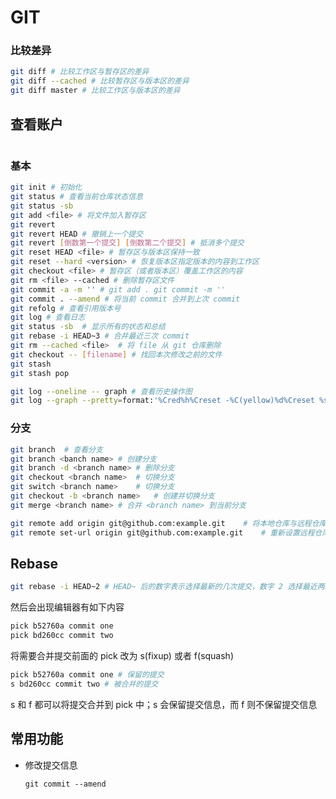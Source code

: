 # GIT



### 比较差异

``` sh
git diff # 比较工作区与暂存区的差异
git diff --cached # 比较暂存区与版本区的差异
git diff master # 比较工作区与版本区的差异
```

## 查看账户

``` sh

```

### 基本

``` sh
git init # 初始化
git status # 查看当前仓库状态信息
git status -sb
git add <file> # 将文件加入暂存区
git revert
git revert HEAD # 撤销上一个提交
git revert [倒数第一个提交] [倒数第二个提交] # 抵消多个提交
git reset HEAD <file> # 暂存区与版本区保持一致
git reset --hard <version> # 恢复版本区指定版本的内容到工作区
git checkout <file>	# 暂存区（或者版本区）覆盖工作区的内容
git rm <file> --cached # 删除暂存区文件
git commit -a -m '' # git add . git commit -m ''
git commit . --amend # 将当前 commit 合并到上次 commit
git refolg # 查看引用版本号
git log	# 查看日志
git status -sb	# 显示所有的状态和总结
git rebase -i HEAD~3 # 合并最近三次 commit
git rm --cached <file>	# 将 file 从 git 仓库删除
git checkout -- [filename] # 找回本次修改之前的文件
git stash
git stash pop

git log --oneline -- graph # 查看历史操作图
git log --graph --pretty=format:'%Cred%h%Creset -%C(yellow)%d%Creset %s %Cgreen(%cr) %C(bold blue)<%an>%Creset' --abbrev-commit -- | less
```



### 分支

``` sh
git branch	# 查看分支
git branch <banch name>	# 创建分支
git branch -d <branch name>	# 删除分支
git checkout <branch name>	# 切换分支
git switch <branch name>	# 切换分支
git checkout -b <branch name>	# 创建并切换分支
git merge <branch name>	# 合并 <branch name> 到当前分支
```



``` sh
git remote add origin git@github.com:example.git	# 将本地仓库与远程仓库关联
git remote set-url origin git@github.com:example.git	# 重新设置远程仓库
```



## Rebase



``` sh
git rebase -i HEAD~2 # HEAD~ 后的数字表示选择最新的几次提交，数字 2 选择最近两次提交
```

然后会出现编辑器有如下内容

``` sh
pick b52760a commit one
pick bd260cc commit two
```

将需要合并提交前面的 pick 改为 s(fixup) 或者 f(squash)

``` sh
pick b52760a commit one # 保留的提交
s bd260cc commit two # 被合并的提交
```

s 和 f 都可以将提交合并到 pick 中；s 会保留提交信息，而 f 则不保留提交信息



## 常用功能

- 修改提交信息

  `git commit --amend`
